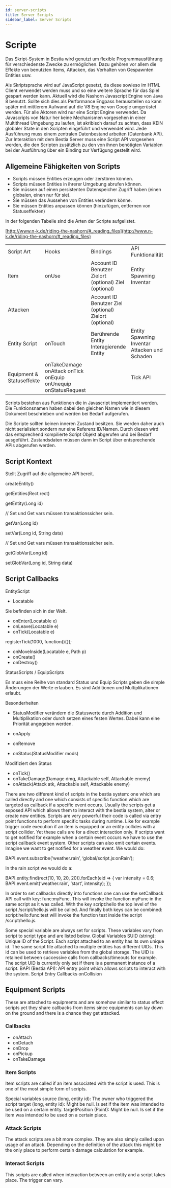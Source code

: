 ```yaml
---
id: server-scripts
title: Server Scripts
sidebar_label: Server Scripts
---
```

# Scripte

Das Skript-System in Bestia wird genutzt um flexible Programmausführung für verschiedenste Zwecke zu ermöglichen. Dazu gehören vor allem die Effekte von benutzten Items, Attacken, das Verhalten von Gespawnten Entities usw.

Als Skriptsprache wird auf JavaScript gesetzt, da diese sowieso im HTML Client verwendet werden muss und so eine weitere Sprache für das Spiel gespart werden kann. Aktuell wird die Nashorn Javascript Engine von Java 8 benutzt. Sollte sich dies als Performance Engpass herausstellen so kann später mit mittlerem Aufwand auf die V8 Engine von Google umgerüstet werden. Für alle Aktoren wird nur eine Script Engine verwendet. Da Javascripts von Natur her keine Mechanismen vorgesehen in einer Multithread Umgebung zu laufen, ist akribisch darauf zu achten, dass KEIN globaler State in den Scripten eingeführt und verwendet wird. Jede Ausführung muss einem zentralen Datenbestand arbeiten (Datenbank API). Zur Interaktion mit dem Bestia Server muss eine Script API vorgesehen werden, die den Scripten zusätzlich zu den von ihnen benötigten Variablen bei der Ausführung über ein Binding zur Verfügung gestellt wird.

## Allgemeine Fähigkeiten von Scripts

* Scripts müssen Entities erzeugen oder zerstören können.
* Scripts müssen Entities in ihrerer Umgebung abrufen können.
* Sie müssen auf einen persistenten Datenspeicher Zugriff haben (einen globalen, einen nur für sie).
* Sie müssen das Aussehen von Entities verändern könne.
* Sie müssen Entities anpassen können (hinzufügen, entfernen von Statuseffekten)

In der folgenden Tabelle sind die Arten der Scripte aufgelistet.

[http://www.n-k.de/riding-the-nashorn/#_reading_files](http://www.n-k.de/riding-the-nashorn/#_reading_files)

<table>
  <tr>
    <td>Script Art</td>
    <td>Hooks</td>
    <td>Bindings</td>
    <td>API Funktionalität</td>
  </tr>
  <tr>
    <td>Item</td>
    <td>onUse</td>
    <td>Account ID
Benutzer
Zielort (optional)
Ziel (optional)</td>
    <td>Entity Spawning
Inventar</td>
  </tr>
  <tr>
    <td>Attacken</td>
    <td></td>
    <td>Account ID
Benutzer
Ziel (optional)
Zielort (optional)</td>
    <td></td>
  </tr>
  <tr>
    <td>Entity Script</td>
    <td>onTouch</td>
    <td>Berührende Entity
Interagierende Entity</td>
    <td>Entity Spawning
Inventar
Attacken und Schaden</td>
  </tr>
  <tr>
    <td>Equipment & Statuseffekte</td>
    <td>onTakeDamage
onAttack
onTick
onEquip
onUnequip
onStatusRequest</td>
    <td></td>
    <td>Tick API</td>
  </tr>
</table>


Scripts bestehen aus Funktionen die in Javascript implementiert werden. Die Funktionsnamen haben dabei den gleichen Namen wie in diesem Dokument beschrieben und werden bei Bedarf aufgerufen.

Die Scripte sollten keinen inneren Zustand besitzen. Sie werden daher auch nicht serialisiert sondern nur eine Referenz ID/Namen. Durch diesen wird das entsprechend kompilierte Script Objekt abgerufen und bei Bedarf ausgeführt. Zustandsdaten müssen dann im Script über entsprechende APIs abgerufen werden.

## Script Kontext

Stellt Zugriff auf die allgemeine API bereit.

createEntity()

getEntities(Rect rect)

getEntity(Long id)

// Set und Get vars müssen transaktionssicher sein.

getVar(Long id)

setVar(Long id, String data)

// Set und Get vars müssen transaktionssicher sein.

getGlobVar(Long id)

setGlobVar(Long id, String data)

## Script Callbacks

EntityScript

* Locatable

Sie befinden sich in der Welt.

* onEnter(Locatable e)
* onLeave(Locatable e)
* onTick(Locatable e)

registerTick(1000, function(){});

* onMoveInside(Locatable e, Path p)
* onCreate()
* onDestroy()

StatusScripts / EquipScripts

Es muss eine Reihe von standard Status und Equip Scripts geben die simple Änderungen der Werte erlauben. Es sind Additionen und Multiplikationen erlaubt.

Besonderheiten

* StatusModifier verändern die Statuswerte durch Addition und Multiplikation oder durch setzen eines festen Wertes. Dabei kann eine Priorität angegeben werden.

* onApply
* onRemove
* onStatus(StatusModifier mods)

Modifiziert den Status

* onTick()
* onTakeDamage(Damage dmg, Attackable self, Attackable enemy)
* onAttack(Attack atk, Attackable self, Attackable enemy)


There are two different kind of scripts in the bestia system: one which are called directly and one which consists of specific function which are targeted as callback if a specific event occurs. Usually the scripts get a exposed API which allows them to interact with the bestia system, alter or create new entities.
Scripts are very powerful their code is called via entry point functions to perform specific tasks during runtime. Like for example trigger code execution if an item is equipped or an entity collides with a script collider. Yet these calls are for a direct interaction only. If scripts want to get notified for example when a certain event occurs we have to use the script callback event system. Other scripts can also emit certain events. Imagine we want to get notified for a weather event. We would do:

BAPI.event.subscribe(‘weather.rain’, ‘global/script.js:onRain’);

In the rain script we would do a:

BAPI.entity.find(rect(10, 10, 20, 20)).forEach(eid => {
	var intensity = 0.6;
	BAPI.event.emit(‘weather.rain’, ‘start’, intensity);
});

In order to set callbacks directly into functions one can use the setCallback API call with key: func:myFunc. This will invoke the function myFunc in the same script as it was called. With the key script:hello the top level of the script /script/hello.js will be called. And finally both keys can be combined: script:hello:func:test will invoke the function test inside the script /script/hello.js.

Some special variable are always set for scripts. These variables vary from script to script type and are listed below.
Global Variables
SUID (string): Unique ID of the Script. Each script attached to an entity has its own unique id. The same script file attached to multiple entities has different UIDs. This id can be used to retrieve variables from the global storage. The UID is retained between successive calls from callbacks/timeouts for example. The script UID is currently only set if there is a permanent instance of a script.
BAPI (Bestia API): API entry point which allows scripts to interact with the system.
Script Entry Callbacks
onCollision

## Equipment Scripts

These are attached to equipments and are somehow similar to status effect scripts yet they share callbacks from items since equipments can lay down on the ground
and there is a chance they get attacked.

### Callbacks

* onAttach
* onDetach
* onDrop
* onPickup
* onTakeDamage


### Item Scripts

Item scripts are called if an item associated with the script is used. This is one of the most simple form of scripts.

Special variables
source (long, entity id): The owner who triggered the script
target (long, entity id): Might be null. Is set if the item was intended to be used on a certain entity.
targetPosition (Point): Might be null. Is set if the item was intended to be used on a certain place.

### Attack Scripts

The attack scripts are a bit more complex. They are also simply called upon usage of an attack. Depending on the definition of the attack this might be the only place to perform certain damage calculation for example.

### Interact Scripts

This scripts are called when interaction between an entity and a script takes place. The trigger can vary.
